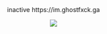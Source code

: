 <center>inactive
https://im.ghostfxck.ga</center>
<p align="center">
  <img src="https://github-readme-stats.vercel.app/api/?username=ghostfxck&title_color=4F8CC9&text_color=9f9f9f&show_icons=true&bg_color=00000000&hide_border=true&icon_color=4F8CC9&hide_title=true&count_private=true" />
</p>
